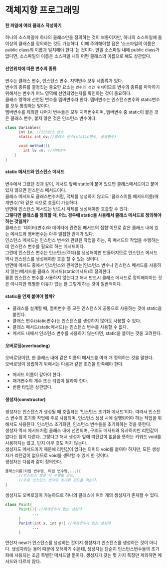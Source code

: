 # 객체지향 프로그래밍  

#### 한 파일에 여러 클래스 작성하기  
하나의 소스파일에 하나의 클래스만을 정의하는 것이 보통이지만, 하나의 소스파일에 둘 이상의 클래스를 정의하는 것도 가능하다. 이때 주의해야할 점은 '소스파일의 이름은 public class의 이름과 일치해야 한다.'는 것이다. 만일 소스파일 내에 public class가 없다면, 소스파일의 이름은 소스파일 내의 어떤 클래스의 이름으로 해도 상관없다.

#### 선언위치에 따른 변수의 종류  
변수는 클래스 변수, 인스턴스 변수, 지역변수 모두 세종류가 있다.  
변수의 종류를 결정짓는 중요한 요소는 `변수의 선언 위치`이므로 변수의 종류를 파악하기 위해서는 변수가 어느 영역에 선언되었는지를 확인하는 것이 중요하다.  
클래스 영역에 선언된 변수를 멤버변수라 한다. 멤버변수는 인스턴스변수와 static변수를 모두 통칭하는 말이다.  
멤버변수를 제외한 나머지 변수들은 모두 지역변수이며, 멤버변수 중 static이 붙은 것은 클래스 변수, 붙지 않은 것은 인스턴스 변수이다.  


```java
class Variables{
      int iv; //인스턴스 변수
      static int cv;//클래스 변수(static변수, 공유변수)

      void method(){
        int lv =0; //지역변수
    }
}
```

#### static 메서드와 인스턴스 메서드  
변수에서 그랬던 것과 같이, 메서드 앞에 static이 붙어 있으면 클래스메서드이고 붙어 있지 않으면 인스턴스 메서드이다.  
클래스 메서드도 클래스변수처럼, 객체를 생성하지 않고도 '클래스이름.메서드이름(매개변수)'와 같은 식으로 호출이 가능하다.  
반면에 인스턴스 메서드는 반드시 객체를 생성해야만 호출할 수 있다.  
**그렇다면 클래스를 정의할 때, 어느 경우에 static을 사용해서 클래스 메서드로 정의해야하는 것일까?**  
클래스는 '데이터(변수)와 데이터에 관련된 메서드의 집합'이므로 같은 클래스 내에 있는 메서드와 멤버변수는 아주 밀접한 관계가 있다.  
인스턴스 메서드는 인스턴스 변수와 관련된 작업을 하는, 즉 메서드의 작업을 수행하는데 인스턴스 변수를 필요로 하는 메서드이다.  
그런데 인스턴스 변수는 인스턴스(객체)를 생성해야만 만들어지므로 인스턴스 메서드 역시 인스턴스를 생성해야만 호출 할 수 있는 것이다.  
반면에 메서드 중에서 인스턴스와 관계없는(인스턴스 변수나 인스턴스 메서드를 사용하지 않는)메서드를 클래스 메서드(static메서드)로 정의한다.  
물론 인스턴스 변수를 사용하지 않는다고 해서 반드시 클래스 메서드로 정의해야하는 것은 아니지만 특별한 이유가 없는 한 그렇게 하는 것이 일반적이다.  

#### static을 언제 붙여야 할까?  
- 클래스를 설계할 때, 멤버변수 중 모든 인스턴스에 공통으로 사용하는 것에 static을 붙인다.
- 클래스 변수(static변수)는 인스턴스를 생성하지 않아도 사용할 수 있다.
- 클래스 메서드(static메서드)는 인스턴스 변수를 사용할 수 없다.
- 메서드 내에서 인스턴스 변수를 사용하지 않는다면, static을 붙이는 것을 고려한다.

#### 오버로딩(overloading)  
오버로딩이란, 한 클래스 내에 같은 이름의 메서드를 여러 개 정의하는 것을 말한다.  
오버로딩이 성립하기 위해서는 다음과 같은 조건을 만족해야 한다.  
- 메서드 이름이 같아야 한다.
- 매개변수의 개수 또는 타입이 달라야 한다.
- 반환 타입은 상관없다.

#### 생성자(constructor)  
생성자는 인스턴스가 생성될 때 호출되는 '인스턴스 초기화 메서드'이다. 따라서 인스턴스 변수의 초기화 작업에 주로 사용되며, 인스턴스 생성 시에 실행되어야 하는 작업을 위해서도 사용된다. 인스턴스 초기화란, 인스턴스 변수들을 초기화하는 것을 뜻한다.  
생성자 역시 메서드처럼 클래스 내에 선언되며, 구조도 메서드와 유사하지만 리턴값이 없다는 점이 다른다. 그렇다고 해서 생성자 앞에 리턴값이 없음을 뜻하는 키워드 void를 사용하지는 않고, 단지 아무 것도 적지 않는다.  
생성자도 메서드이기 때문에 리턴값이 없다는 의미의 void를 붙여야 하지만, 모든 생성자가 리턴값이 없으므로 void를 생략할 수 있게 한 것이다.  
생성자는 다음과 같이 정의한다.
```java
클래스이름(타입 변수명, 타입 변수명,...){
      //인스턴스 생성 시 수행될 코드,
      //주로 인스턴스 변수의 초기화 코드를 적는다.
}
```
생성자도 오버로딩이 가능하므로 하나의 클래스에 여러 개의 생성자가 존재할 수 있다.  
```java
class Point{
      Point(){ //매개변수가 없는 생성자
            ...
      }
      Porint(int x, int y){ //매개변수가 있는 생성자
            ...
      }
```
연산자 new가 인스턴스를 생성하는 것이지 생성자가 인스턴스를 생성하는 것이 아니다. 생성자라는 용어 때문에 오해하기 쉬운데, 생성자는 단순히 인스턴스변수들의 초기화에 사용되는 조금 특별한 메서드일 뿐이다. 생성자가 갖는 몇 가지 특징만 제외하면 메서드와 다르지 않다.  





